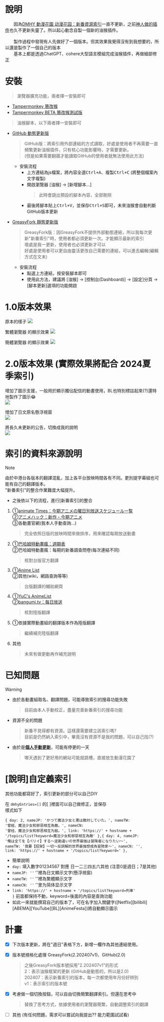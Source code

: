 # 說明
　　因為[DMHY 動漫花園 动漫花园：新番資源索引](https://share.dmhy.org/)一直不更新，之前[神人做的插件](https://greasyfork.org/zh-CN/scripts/403045-dmhy-bangumi-current-season/)也久不更新失靈了。所以起心動念自製一個新的油猴插件。<br><br>
　　製作過程中發現有人先做好了一個版本。但其效果我覺得沒有到我想要的，所以還是製作了一個自己的版本<br>
　　基本上都是透過ChatGPT、cohere大型語言模組完成油猴插件，再做細部修正<br>

# 安裝
>瀏覽器擴充功能，兩者擇一安裝即可
- [Tampermonkey 篡改猴](https://chrome.google.com/webstore/detail/tampermonkey/dhdgffkkebhmkfjojejmpbldmpobfkfo)
- [Tampermonkey BETA 篡改猴測試版](https://chrome.google.com/webstore/detail/tampermonkey-beta/gcalenpjmijncebpfijmoaglllgpjagf)
>油猴腳本，以下兩者擇一安裝即可
- [GitHub 動態更新版](https://raw.githubusercontent.com/rinsaika/dmhy-/main/DMHY-ShinnBannGumi_Index.js)
  >GitHub版：將索引用外部連結的方式讀取，好處是使用者不再需要一直頻繁更新油猴插件，只有核心功能影響時，才需要更新。<br>(但是如果需要翻牆才能讀取GitHub的使用者就無法使用此方法)
  - 安裝流程
    - 上方連結為js檔案，將內容全選<kbd>Ctrl+A</kbd>、複製<kbd>Ctrl+C</kbd> (將整個檔案內文字複製)
    - 開啟瀏覽器 [油猴] → [新增腳本...]
      >此時會跳出預設的腳本內容，全部刪除
    - 最後將腳本貼上<kbd>Ctrl+V</kbd>，並保存<kbd>Ctrl+S</kbd>即可，未來油猴會自動判斷GitHub版本更新
      
- [GreasyFork 靜態更新版](https://greasyfork.org/zh-TW/scripts/493955-dmhy%E6%96%B0%E7%95%AA%E8%B3%87%E6%BA%90%E7%B4%A2%E5%BC%95-%E4%BF%AE%E6%AD%A3)
  >GreasyFork版：因GreasyFork不提供外部動態連結，所以我每次更新"新番索引"時，使用者都必須更新一次。才能顯示最新的索引<br>
  >壞處是我一更新，使用者也必須更新才可以<br>
  >好處是使用者可以更自由靈活更改自己需要的連結，可以進去編輯(編輯方式在文末)
  - 安裝流程
    - 點選上方連結，按<kbd>安裝腳本</kbd>即可
    - 使用此方法，建議將 [油猴] → [控制台(Dashboard)] →  [設定]分頁 → [腳本更新]選項的功能開啟
   

# 1.0版本效果
原本的樣子
![](https://raw.githubusercontent.com/rinsaika/dmhy-/main/%E5%8E%9F%E6%9C%AC.webp)

繁體瀏覽器 的顯示效果
![](https://raw.githubusercontent.com/rinsaika/dmhy-/main/%E7%B9%81%E9%AB%94.webp)

簡體瀏覽器 的顯示效果
![](https://raw.githubusercontent.com/rinsaika/dmhy-/main/%E7%B0%A1%E9%AB%94.webp)

# 2.0版本效果 (實際效果將配合 2024夏季索引)
增加了圖示支援，一般用於顯示獨佔配信的動畫使用，BL也特別標註起來(?)還特地製作了圖示😂<br>
![](https://raw.githubusercontent.com/rinsaika/dmhy-/main/img/2.0%E5%A2%9E%E5%8A%A0%E5%9C%96%E7%A4%BA%E9%A1%AF%E7%A4%BA.webp)

增加了日文原名懸浮視窗<br>
![](https://raw.githubusercontent.com/rinsaika/dmhy-/main/img/2.0%E7%95%B6%E6%BB%91%E9%BC%A0%E7%A7%BB%E5%8B%95%E5%88%B0%E8%B6%85%E9%80%A3%E7%B5%90%E6%99%82%EF%BC%8C%E9%A1%AF%E7%A4%BA%E6%97%A5%E6%96%87%E5%90%8D.webp)

將長久未更新的公告，切換成我的說明<br>
![](https://raw.githubusercontent.com/rinsaika/dmhy-/main/img/2.0%E4%BF%AE%E6%94%B9%E5%85%AC%E5%91%8A%E6%AC%84(%E8%AE%8A%E6%88%90%E6%88%91%E7%9A%84%E7%89%88%E6%9C%AC).webp)

# 索引的資料來源說明
> [!NOTE]
> 由於中港台各版本的翻譯混亂，加上各平台放映時間各有不同。更別提字幕組也可能有自己的翻譯版本。<br>
> "新番索引"的整合作業難度大幅提升。

* 之後依以下的流程，進行[新番索引]的整合
1. ①[animate Times：今期アニメの曜日別放送スケジュール一覧](https://www.animatetimes.com/tag/details.php?id=1392)<br>
   ②[アニメハック：新作・今期アニメ](https://anime.eiga.com/program/)<br>
   ③各動畫官網(我本人手動查詢...)
    >完全依照日版的放映時間來做排序，用來確認每期放送動畫
3. ①[巴哈姆特動畫瘋：週期表](https://ani.gamer.com.tw/)<br>
   ②巴哈姆特動畫瘋：每期的新番調查問卷(每次連結不同)
    >核對台版官方翻譯
4. ①[Anime List](https://acgntaiwan.github.io/Anime-List/)<br>
   ②其他(wiki，網路查詢等等)
    >台版翻譯的輔助網頁
5. ①[YuC's AnimeList](https://yuc.wiki/)<br>
   ②[bangumi.tv：每日放送](https://bgmlist.com/)
    >核對陸版翻譯
6. ①依據實際動畫組的翻譯版本作為陸版翻譯
    >繼續補完陸版翻譯
8. 其他
    >未來有做更動再作補充說明

# 已知問題
> [!WARNING]
> * 由於各動畫組取名、翻譯問題，可能導致索引的搜尋功能失敗
>    >目前由本人手動校正，盡量完善新番索引的搜尋功能
> * 資源不全的問題
>    >新番不見得都有資源。這樣還需要建立該索引嗎?<br>
>    >目前是仍然納入索引中，畢竟沒有資源不是我的問題，可以自己找(?)
> * 由於是<b><u>個人手動更新</u></b>，可能有停更的一天
>    >哪天遇到了更好用的網站可能就跳槽，直接放生動漫花園了

# [說明]自定義索引
其他功能都寫好了，索引更新的部分可以自己DIY

在 <code>dmhyEntries=[]</code> 的\[ \]裡面可以自己做修正，並保存<br>
樣式如下<br>

<code>{
  day: 2,
  nameJP: 'かつて魔法少女と悪は敵対していた。',
  nameTW: '曾經、魔法少女和邪惡相互為敵。',
  nameCN: '曾经、魔法少女和邪恶相互为敌。',
  link: 'https://' + hostname + '/topics/list?keyword=魔法少女和邪惡相互為敵'
},{
  day: 4,
  nameJP: '俺は全てを【パリイ】する～逆勘違いの世界最強は冒険者になりたい～',
  nameTW: '我要【招架】一切～反誤解的世界最強想成為冒險家～',
  nameCN: '',
  link: 'https://' + hostname + '/topics/list?keyword='
},</code>

- 簡單說明
- <code>day:</code> 填入數字01234567 對應 日一二三四五六其他 (注意0是週日；7是其他)
- <code>nameJP: ''</code>  ''裡為日文顯示文字(懸浮視窗)
- <code>nameTW: ''</code>  ''裡為繁體顯示文字
- <code>nameCN: ''</code>  ''里为简体显示文字
- <code>link: 'https://' + hostname + '/topics/list?keyword=列車' }</code> 前面都保持不動，keyword=後面的內容是查詢功能
- 如此一來就能撰寫自己的版本了，可在名字加入關鍵字([Netflix][bilibili][ABEMA][YouTube][BL][AnimeFesta])將自動顯示圖示

# 計畫
- [X] 下次版本更新，將在"週日"表格下方，新增一欄作為其他連結使用。
- [X] 版本號規格化處理 GreasyFork(2.202407v1)、GitHub(2.0)
     > 之後GreasyFork版本號採用"2.202407v1"的形式<br>
     > 2：表示油猴框架的更新 (GitHub是動態的，所以是2.0)<br>
     > 202407：表示新番索引的版本，每一次都使用年月份好辨別<br>
     > v1：表示索引的版本號
- [X] 考慮做一個切換按鈕，可以自由切換簡繁翻譯索引。但還在思考中
     > 替換了思考方式，依據使用者的瀏覽器簡繁，自動調整索引的翻譯
- [ ] 其他 (有任何問題，需求可以嘗試向我提出?? 能力範圍試試看)



